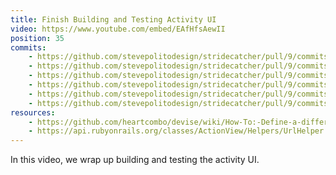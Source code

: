 ```yaml
---
title: Finish Building and Testing Activity UI
video: https://www.youtube.com/embed/EAfHfsAewII
position: 35
commits:
    - https://github.com/stevepolitodesign/stridecatcher/pull/9/commits/8d4295be80219256c93771a41f680ff8180ffb88
    - https://github.com/stevepolitodesign/stridecatcher/pull/9/commits/f01ab9d674498b93581601a3f86b9cb37e28d9c0
    - https://github.com/stevepolitodesign/stridecatcher/pull/9/commits/4f7abe1f1f598c81c0bc0ffe52f5133183d0c357
    - https://github.com/stevepolitodesign/stridecatcher/pull/9/commits/90c2a2360a13fbc591e6c69656311ff0cf061773
    - https://github.com/stevepolitodesign/stridecatcher/pull/9/commits/94e467df11f3b87fb091a8d0b42774eec92b9908
    - https://github.com/stevepolitodesign/stridecatcher/pull/9/commits/ad6d48b27e20801e3b7738c9f512f19f6b38bb55
resources:
    - https://github.com/heartcombo/devise/wiki/How-To:-Define-a-different-root-route-for-logged-out-users
    - https://api.rubyonrails.org/classes/ActionView/Helpers/UrlHelper.html#method-i-link_to
---
```

In this video, we wrap up building and testing the activity UI.